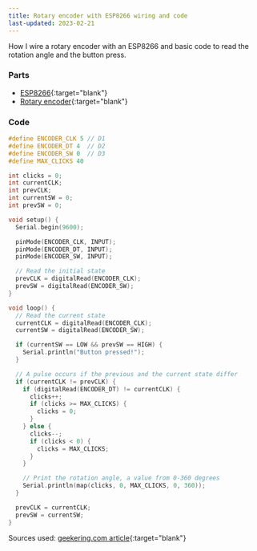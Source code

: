```yaml
---
title: Rotary encoder with ESP8266 wiring and code
last-updated: 2023-02-21
---
```


How I wire a rotary encoder with an ESP8266 and basic code to read the rotation angle and the button press.

### Parts
- [ESP8266](https://www.amazon.com/gp/product/B081CSJV2V/ref=ppx_yo_dt_b_search_asin_title?&_encoding=UTF8&tag=ladyoflightio-20&linkCode=ur2&linkId=0a102a013ba2bb4963f88cfc981c6f0a&camp=1789&creative=9325){:target="blank"}
- [Rotary encoder](https://www.amazon.com/gp/product/B07T3672VK/ref=ppx_yo_dt_b_search_asin_title?&_encoding=UTF8&tag=ladyoflightio-20&linkCode=ur2&linkId=a125662fd15acab600cbae6c01fb5a10&camp=1789&creative=9325){:target="blank"}


### Code

```cpp
#define ENCODER_CLK 5 // D1
#define ENCODER_DT 4  // D2
#define ENCODER_SW 0  // D3
#define MAX_CLICKS 40

int clicks = 0;
int currentCLK;
int prevCLK;
int currentSW = 0;
int prevSW = 0;

void setup() {
  Serial.begin(9600);

  pinMode(ENCODER_CLK, INPUT);
  pinMode(ENCODER_DT, INPUT);
  pinMode(ENCODER_SW, INPUT);

  // Read the initial state
  prevCLK = digitalRead(ENCODER_CLK);
  prevSW = digitalRead(ENCODER_SW);
}

void loop() {
  // Read the current state
  currentCLK = digitalRead(ENCODER_CLK);
  currentSW = digitalRead(ENCODER_SW);

  if (currentSW == LOW && prevSW == HIGH) {
    Serial.println("Button pressed!");
  }

  // A pulse occurs if the previous and the current state differ
  if (currentCLK != prevCLK) {
    if (digitalRead(ENCODER_DT) != currentCLK) {
      clicks++;
      if (clicks >= MAX_CLICKS) {
        clicks = 0;
      }
    } else {
      clicks--;
      if (clicks < 0) {
        clicks = MAX_CLICKS;
      }
    }

    // Print the rotation angle, a value from 0-360 degrees
    Serial.println(map(clicks, 0, MAX_CLICKS, 0, 360));
  }

  prevCLK = currentCLK;
  prevSW = currentSW;
}
```

Sources used: [geekering.com article](https://www.geekering.com/categories/embedded-sytems/esp8266/joaotarquinio/how-to-use-rotary-encoders-with-esp8266/){:target="blank"}

